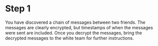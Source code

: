 # Step 1
You have discovered a chain of messages between two friends.
The messages are clearly encrypted, but timestamps of when the messages were sent are included.
Once you decrypt the messages, bring the decrypted messages to the white team for further instructions.
